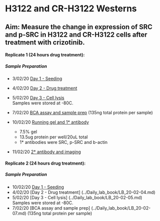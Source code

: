 # H3122 and CR-H3122 Westerns
## Aim: Measure the change in expression of SRC and p-SRC in H3122 and CR-H3122 cells after treatment with crizotinib.

#### Replicate 1 (24 hours drug treatment):

##### Sample Preparation
* 3/02/20 [Day 1 - Seeding](../Daily_lab_book/LB_20-02-03.md)
* 4/02/20 [Day 2 - Drug treatment](../Daily_lab_book/LB_20-02-04.md)
* 5/02/20 [Day 3 - Cell lysis](../Daily_lab_book/LB_20-02-05.md)\
Samples were stored at -80C.
* 7/02/20 [BCA assay and sample prep](../Daily_lab_book/LB_20-02-07.md) (135ng total protein per sample)

* 10/02/20 [Running gel and 1* antibody](../Daily_lab_book/LB_20-02-10.md)
  - 7.5% gel
  - 13.5ug protein per well/20uL total
  - 1* antibodies were SRC, p-SRC and b-actin
* 11/02/20 [2* antibody and imaging](../Daily_lab_book/LB_20-02-11.md)

#### Replicate 2 (24 hours drug treatment):

##### Sample Preparation
* 10/02/20 [Day 1 - Seeding](../Daily_lab_book/LB_20-02-10.md)
* 4/02/20 [Day 2 - Drug treatment] (../Daily_lab_book/LB_20-02-04.md)
* 5/02/20 [Day 3 - Cell lysis] (../Daily_lab_book/LB_20-02-05.md)\
Samples were stored at -80C.
* 7/02/20 [BCA assay and sample prep] (../Daily_lab_book/LB_20-02-07.md) (135ng total protein per sample)
